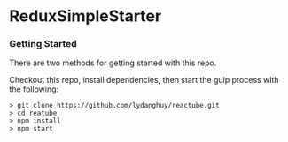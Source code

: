 # ReduxSimpleStarter

### Getting Started

There are two methods for getting started with this repo.

Checkout this repo, install dependencies, then start the gulp process with the following:

```
> git clone https://github.com/lydanghuy/reactube.git
> cd reatube
> npm install
> npm start
```
